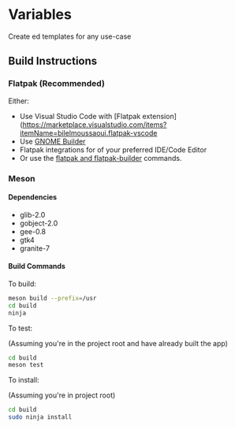 # Variables

Create ed templates for any use-case

## Build Instructions

### Flatpak (Recommended)

Either:

-   Use Visual Studio Code with [Flatpak extension](https://marketplace.visualstudio.com/items?itemName=bilelmoussaoui.flatpak-vscode
-   Use [GNOME Builder](https://apps.gnome.org/en-GB/app/org.gnome.Builder/)
-   Flatpak integrations for of your preferred IDE/Code Editor
-   Or use the [flatpak and flatpak-builder](https://docs.flatpak.org/en/latest/first-build.htm) commands.

### Meson

#### Dependencies

-   glib-2.0
-   gobject-2.0
-   gee-0.8
-   gtk4
-   granite-7

#### Build Commands

To build:

```sh
meson build --prefix=/usr
cd build
ninja
```

To test:

(Assuming you're in the project root and have already built the app)

```sh
cd build
meson test
```

To install:

(Assuming you're in project root)

```sh
cd build
sudo ninja install
```
